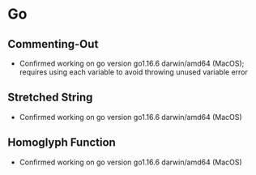 # Go

## Commenting-Out

- Confirmed working on go version go1.16.6 darwin/amd64 (MacOS); requires using each variable to avoid throwing unused variable error

## Stretched String

- Confirmed working on go version go1.16.6 darwin/amd64 (MacOS)

## Homoglyph Function

- Confirmed working on go version go1.16.6 darwin/amd64 (MacOS)